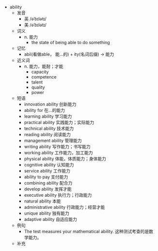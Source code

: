 - ability
  - 发音
    - 英 /əˈbɪlətɪ/
    - 美 /əˈbɪlətɪ/
  - 词义
    - n. 能力
      - the state of being able to do something
  - 记忆
    - abil(看做able， 能…的) + ity(名词后缀) → 能力
  - 近义词
    - n. 能力，能耐；才能
      - capacity
      - competence
      - talent
      - quality
      - power
  - 短语
    - innovation ability 创新能力
    - ability for 在…的能力
    - learning ability 学习能力
    - practical ability 实践能力；实际能力
    - technical ability 技术能力
    - reading ability 阅读能力
    - management ability 管理能力
    - writing ability 写作能力；书写能力
    - working ability 工作能力，加工能力
    - physical ability 体能，体质能力；身体能力
    - cognitive ability 认知能力
    - service ability 工作能力
    - ability to pay 支付能力
    - combining ability 配合力
    - develop ability 发挥才能
    - executive ability 执行力；行政能力
    - natural ability 本能
    - administrative ability 行政能力；经营才能
    - unique ability 独有能力
    - adaptive ability 自适应能力
  - 例句
    - The test measures your mathematical ability. 这种测试考查的是数学能力。
  - 补充